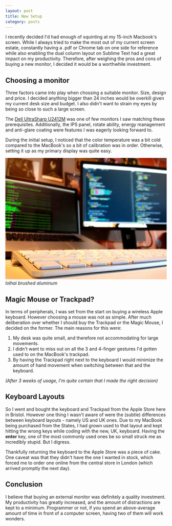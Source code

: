 ```yaml
---
layout: post
title: New Setup
category: posts
---
```


I recently decided I'd had enough of squinting at my 15-inch Macbook's screen. While I always tried to make the most out of my current screen estate, constantly having a .pdf or Chrome tab on one side for reference while also enabling the dual column layout on Sublime Text had a great impact on my productivity. Therefore, after weighing the pros and cons of buying a new monitor, I decided it would be a worthwhile investment.

Choosing a monitor
---
Three factors came into play when chossing a suitable monitor. Size, design and price. 
I decided anything bigger than 24 inches would be overkill given my current desk size and budget. I also didn't want to strain my eyes by being so close to such a large screen.

The [Dell UltraSharp U2412M](http://www.amazon.com/Dell-UltraSharp-U2412M-LED-Monitor/dp/B005JN9310) was one of few monitors I saw matching these prerequisites. Additionally, the IPS panel, rotate ability, energy management and anti-glare coating were features I was eagerly looking forward to.

During the initial setup, I noticed that the color temperature was a bit cold compared to the MacBook's so a bit of calibration was in order. Otherwise, setting it up as my primary display was quite easy.

![dual monitors](/images/dualmonitors.jpg "lolhai brushed aluminum")
*lolhai brushed aluminum*


Magic Mouse or Trackpad?
---
In terms of peripherals, I was set from the start on buying a wireless Apple keyboard. However choosing a mouse was not as simple. After much deliberation over whether I should buy the Trackpad or the Magic Mouse, I decided on the former. The main reasons for this were:  

1. My desk was quite small, and therefore not accommodating for large movements.
2. I didn't want to miss out on all the 3 and 4-finger gestures I'd gotten used to on the MacBook's trackpad.
3. By having the Trackpad right next to the keyboard I would minimize the amount of hand movement when switching between that and the keyboard.  

*(After 3 weeks of usage, I'm quite certain that I made the right decision)* 

Keyboard Layouts
---
So I went and bought the keyboard and Trackpad from the Apple Store here in Bristol. However one thing I wasn't aware of were the (subtle) differences between keyboard layouts - namely US and UK ones. Due to my MacBook being purchased from the States, I had grown used to that layout and kept hitting the wrong keys while coding with the new, UK, keyboard. Having the **enter** key, one of the most commonly used ones be so small struck me as incredibly stupid. But I digress.

Thankfully returning the keyboard to the Apple Store was a piece of cake. One caveat was that they didn't have the one I wanted in stock, which forced me to order one online from the central store in London (which arrived promptly the next day).  

Conclusion
---
I believe that buying an external monitor was definitely a quality investment. My productivity has greatly increased, and the amount of distractions are kept to a minimum. Programmer or not, if you spend an above-average amount of time in front of a computer screen, having two of them will work wonders.

